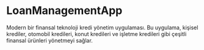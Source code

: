# LoanManagementApp
Modern bir finansal teknoloji kredi yönetim uygulaması. Bu uygulama, kişisel krediler, otomobil kredileri, konut kredileri ve işletme kredileri gibi çeşitli finansal ürünleri yönetmeyi sağlar.
